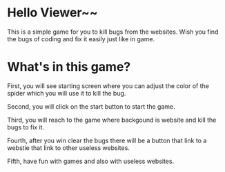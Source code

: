 
# Hello Viewer~~

This is a simple game for you to kill bugs from the websites. Wish you find the bugs of coding and fix it easily just like in game. 

# What's in this game?

First, you will see starting screen where you can adjust the color of the spider which you will use it to kill the bug. 

Second, you will click on the start button to start the game.

Third, you will reach to the game where backgound is website and kill the bugs to fix it.

Fourth, after you win clear the bugs there will be a button that link to a webstie that link to other useless websites.

Fifth, have fun with games and also with useless websites. 


